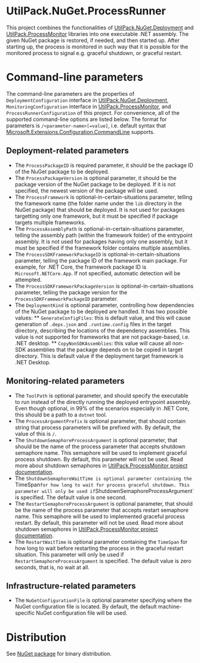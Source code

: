# UtilPack.NuGet.ProcessRunner

This project combines the functionalities of [UtilPack.NuGet.Deployment](../UtilPack.NuGet.Deployment) and [UtilPack.ProcessMonitor](../UtilPack.ProcessMonitor) libraries into one executable .NET assembly.
The given NuGet package is restored, if needed, and then started up.
After starting up, the process is monitored in such way that it is possible for the monitored process to signal e.g. graceful shutdown, or graceful restart.

# Command-line parameters
The command-line parameters are the properties of `DeploymentConfiguration` interface in [UtilPack.NuGet.Deployment](../UtilPack.NuGet.Deployment), `MonitoringConfiguration` interface in [UtilPack.ProcessMonitor](../UtilPack.ProcessMonitor), and `ProcessRunnerConfiguration` of this project.
For convenience, all of the supported command-line options are listed below.
The format for parameters is `/<parameter-name>[=value]`, i.e. default syntax that [Microsoft.Extensions.Configuration.CommandLine](https://www.nuget.org/packages/Microsoft.Extensions.Configuration.CommandLine/) supports.
## Deployment-related parameters
* The `ProcessPackageID` is required parameter, it should be the package ID of the NuGet package to be deployed.
* The `ProcessPackageVersion` is optional parameter, it should be the package version of the NuGet package to be deployed. If it is not specified, the newest version of the package will be used.
* The `ProcessFramework` is optional-in-certain-situations parameter, telling the framework name (the folder name under the `lib` directory in the NuGet package) that should be deployed. It is not used for packages targetting only one framework, but it must be specified if package targets multiple frameworks.
* The `ProcessAssemblyPath` is optional-in-certain-situations parameter, telling the assembly path (within the framework folder) of the entrypoint assembly. It is not used for packages having only one assembly, but it must be specified if the framework folder contains multiple assemblies.
* The `ProcessSDKFrameworkPackageID` is optional-in-certain-situations parameter, telling the package ID of the framework main package. For example, for .NET Core, the framework package ID is `Microsoft.NETCore.App`. If not specified, automatic detection will be attempted.
* The `ProcessSDKFrameworkPackageVersion` is optional-in-certain-situations parameter, telling the package version for the `ProcessSDKFrameworkPackageID` parameter.
* The `DeploymentKind` is optional parameter, controlling how dependencies of the NuGet package to be deployed are handled. It has two possible values:
** `GenerateConfigFiles`: this is default value, and this will cause generation of `.deps.json` and `.runtime.config` files in the target directory, describing the locations of the dependency assemblies. This value is not supported for frameworks that are not package-based, i.e. .NET desktop.
** `CopyNonSDKAssemblies`: this value will cause all non-SDK assemblies that the package depends on to be copied in target directory. This is default value if the deployment target framework is .NET Desktop.
## Monitoring-related parameters
* The `ToolPath` is optional parameter, and should specify the executable to run instead of the directly running the deployed entrypoint assembly. Even though optional, in 99% of the scenarios especially in .NET Core, this should be a path to a `dotnet` tool.
* The `ProcessArgumentPrefix` is optional parameter, that should contain string that process parameters will be prefixed with. By default, the value of this is `/`.
* The `ShutdownSemaphoreProcessArgument` is optional parameter, that should be the name of the process parameter that accepts shutdown semaphore name. This semaphore will be used to implement graceful process shutdown. By default, this parameter will not be used. Read more about shutdown semaphores in [UtilPack.ProcessMonitor project documentation](../UtilPack.ProcessMonitor).
* The `ShutdownSemaphoreWaitTime is optional parameter containing the `TimeSpan` for how long to wait for process graceful shutdown. This parameter will only be used if `ShutdownSemaphoreProcessArgument` is specified. The default value is one second.
* The `RestartSemaphoreProcessArgument` is optional parameter, that should be the name of the process parameter that accepts restart semaphore name. This semaphore will be used to implemented graceful process restart. By default, this parameter will not be used. Read more about shutdown semaphores in [UtilPack.ProcessMonitor project documentation](../UtilPack.ProcessMonitor).
* The `RestartWaitTime` is optional parameter containing the `TimeSpan` for how long to wait before restarting the process in the graceful restart situation. This parameter will only be used if `RestartSemaphoreProcessArgument` is specified. The default value is zero seconds, that is, no wait at all.
## Infrastructure-related parameters
* The `NuGetConfigurationFile` is optional parameter specifying where the NuGet configuration file is located. By default, the default machine-specific NuGet configuration file will be used.

# Distribution
See [NuGet package](http://www.nuget.org/packages/UtilPack.NuGet.ProcessRunner) for binary distribution.